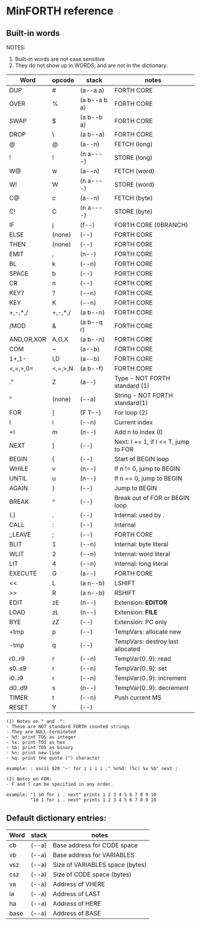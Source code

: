 # MinFORTH reference

## Built-in words

NOTES:
1. Built-in words are not case sensitive
2. They do not show up in WORDS, and are not in the dictionary.

|Word|opcode|stack|notes|
|-|-|-|-|
|DUP|#|(a--a a)|FORTH CORE|
|OVER|%|(a b--a b a)|FORTH CORE|
|SWAP|$|(a b--b a)|FORTH CORE|
|DROP|\\ |(a b--a)|FORTH CORE|
|@ |@|(a--n)|FETCH (long)|
|! |!|(n a----)|STORE (long)|
|W@|w|(a--n)|FETCH (word)|
|W!|W|(n a----)|STORE (word)|
|C@|c|(a--n)|FETCH (byte)|
|C!|C|(n a----)|STORE (byte)|
|IF|j|(f--)|FORTH CORE (0BRANCH)|
|ELSE|(none)|(--)|FORTH CORE|
|THEN|(none)|(--)|FORTH CORE|
|EMIT|,|(n--)|FORTH CORE|
|BL|k|(--n)|FORTH CORE|
|SPACE|b|(--)|FORTH CORE|
|CR|n|(--)|FORTH CORE|
|KEY?|?|(--n)|FORTH CORE|
|KEY|K|(--n)|FORTH CORE|
|+,-,*,/|+,-,*,/|(a b--n)|FORTH CORE|
|/MOD|&|(a b--q r)|FORTH CORE|
|AND,OR,XOR|A,O,X|(a b--n)|FORTH CORE|
|COM|~|(a--b)|FORTH CORE|
|1+,1-|I,D|(a--b)|FORTH CORE|
|<,=,>,0=|<,=,>,N|(a b--f)|FORTH CORE|
|."|Z|(a--)|Type - NOT FORTH standard (1)|
|"|(none)|(--a)|String - NOT FORTH standard(1)|
|FOR|\[|(F T--)|For loop (2)|
|I|i|(--n)|Current index|
|+I|m|(n--)|Add n to index (I)|
|NEXT|\]|(--)|Next: I += 1, if I <= T, jump to FOR|
|BEGIN|{|(--)|Start of BEGIN loop|
|WHILE|v|(n--)|If n != 0, jump to BEGIN|
|UNTIL|u|(n--)|If n == 0, jump to BEGIN|
|AGAIN|}|(--)|Jump to BEGIN|
|BREAK|^|(--)|Break out of FOR or BEGIN loop|
|(.)|.|(--)|Internal: used by .|
|CALL|:|(--)|Internal|
|;,LEAVE|;|(--)|FORTH CORE|
|BLIT|1|(--n)|Internal: byte literal|
|WLIT|2|(--n)|Internal: word literal|
|LIT|4|(--n)|Internal: long literal|
|EXECUTE|G|(a--)|FORTH CORE|
|<<|L|(a n--b)|LSHIFT|
|>>|R|(a n--b)|RSHIFT|
|EDIT|zE|(n--)|Extension: __EDITOR__|
|LOAD|zL|(n--)|Extension: __FILE__|
|BYE|zZ|(--)|Extension: PC only|
|+tmp|p|(--)|TempVars: allocate new|
|-tmp|q|(--)|TempVars: destroy last allocated|
|r0..r9|r|(--n)|TempVar(0..9): read|
|s0..s9|r|(--n)|TempVar(0..9): set|
|i0..i9|r|(--n)|TempVar(0..9): increment|
|d0..d9|s|(n--)|TempVar(0..9): decrement|
|TIMER|t|(--n)|Push current MS|
|RESET|Y|(--)||

```
(1) Notes on " and .":
- These are NOT standard FORTH counted strings
- They are NULL-terminated
- %d: print TOS as integer
- %x: print TOS as hex
- %b: print TOS as binary
- %n: print new-line
- %q: print the quote (") character

example: : ascii $20 '~' for i i i i ." %n%d: (%c) %x %b" next ;
```
```
(2) Notes on FOR:
- F and T can be specified in any order.

example: "1 10 for i . next" prints 1 2 3 4 5 6 7 8 9 10
         "10 1 for i . next" prints 1 2 3 4 5 6 7 8 9 10
```
## Default dictionary entries:
|Word|stack|notes|
|-|-|-|
|cb   |(--a)|Base address for CODE space|
|vb  |(--a)|Base address for VARIABLES|
|vsz |(--a)|Size of VARIABLES space (bytes)|
|csz |(--a)|Size of CODE space (bytes)|
|va  |(--a)|Address of VHERE|
|la  |(--a)|Address of LAST|
|ha  |(--a)|Address of HERE|
|base|(--a)|Address of BASE|
